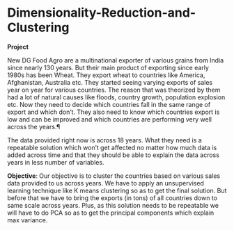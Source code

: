 # Dimensionality-Reduction-and-Clustering
**Project**

New DG Food Agro are a multinational exporter of various grains from India since nearly 130 years. But their main product of exporting since early 1980s has been Wheat. They export wheat to countries like America, Afghanistan, Australia etc. They started seeing varying exports of sales year on year for various countries. The reason that was theorized by them had a lot of natural causes like floods, country growth, population explosion etc. Now they need to decide which countries fall in the same range of export and which don’t. They also need to know which countries export is low and can be improved and which countries are performing very well across the years.¶

The data provided right now is across 18 years. What they need is a repeatable solution which won’t get affected no matter how much data is added across time and that they should be able to explain the data across years in less number of variables.

**Objective**: Our objective is to cluster the countries based on various sales data provided to us across years. We have to apply an unsupervised learning technique like K means clustering so as to get the final solution. But before that we have to bring the exports (in tons) of all countries down to same scale across years. Plus, as this solution needs to be repeatable we will have to do PCA so as to get the principal components which explain max variance.
